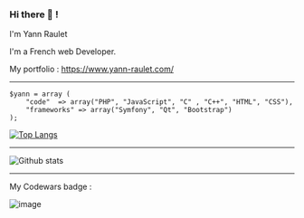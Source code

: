 ### Hi there 👋 ! 

<p>I'm Yann Raulet</p>
<p>I'm a French web Developer.</p>

My portfolio : https://www.yann-raulet.com/

*********************
```
$yann = array (
    "code"  => array("PHP", "JavaScript", "C" , "C++", "HTML", "CSS"),
    "frameworks" => array("Symfony", "Qt", "Bootstrap")
);
```

[![Top Langs](https://github-readme-stats.vercel.app/api/top-langs/?username=YannRaulet&layout=compact)](https://github.com/anuraghazra/github-readme-stats)

*********************

![Github stats](https://github-readme-stats.vercel.app/api?username=YannRaulet)

*********************

My Codewars badge : 

![image](https://www.codewars.com/users/YannRaulet/badges/large)

<!--
**YannRaulet/YannRaulet** is a ✨ _special_ ✨ repository because its `README.md` (this file) appears on your GitHub profile.

Here are some ideas to get you started:

- 🔭 I’m currently working on ...
- 🌱 I’m currently learning ...
- 👯 I’m looking to collaborate on ...
- 🤔 I’m looking for help with ...
- 💬 Ask me about ...
- 📫 How to reach me: ...
- 😄 Pronouns: ...
- ⚡ Fun fact: ...
-->


